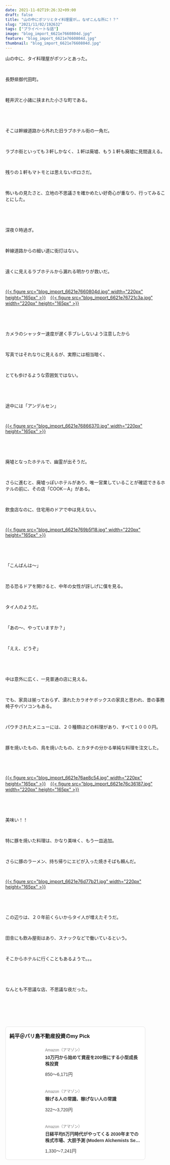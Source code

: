 ```yaml
---
date: 2021-11-02T19:26:32+09:00
draft: false
title: "山の中にポツリとタイ料理屋が。。なぜこんな所に！？"
slug: "2021/11/02/192632"
tags: ["プライベートな話"]
image: "blog_import_6621e7660804d.jpg"
feature: "blog_import_6621e7660804d.jpg"
thumbnail: "blog_import_6621e7660804d.jpg"
---
```

<p>山の中に、タイ料理屋がポツンとあった。</p><p> </p><p>長野県御代田町。</p><p> </p><p>軽井沢と小諸に挟まれた小さな町である。</p><p> </p><p> </p><p>そこは幹線道路から外れた旧ラブホテル街の一角だ。</p><p> </p><p>ラブホ街といっても３軒しかなく、１軒は廃墟、もう１軒も廃墟に見間違える。</p><p> </p><p>残りの１軒もマトモとは思えないボロさだ。</p><p> </p><p>怖いもの見たさと、立地の不思議さを確かめたい好奇心が重なり、行ってみることにした。</p><p> </p><p> </p><p>深夜０時過ぎ。</p><p> </p><p>幹線道路からの細い道に街灯はない。</p><p> </p><p>遠くに見えるラブホテルから漏れる明かりが救いだ。</p><p> </p><p><a href="blog_import_6621e7660804d.jpg">{{< figure src="blog_import_6621e7660804d.jpg" width="220px" height="165px" >}}</a>　<a href="blog_import_6621e76721c3a.jpg">{{< figure src="blog_import_6621e76721c3a.jpg" width="220px" height="165px" >}}</a></p><p> </p><p> </p><p>カメラのシャッター速度が遅く手ブレしないよう注意したから</p><p> </p><p>写真ではそれなりに見えるが、実際には相当暗く、</p><p> </p><p>とても歩けるような雰囲気ではない。</p><p> </p><p> </p><p>途中には「アンデルセン」</p><p> </p><p><a href="blog_import_6621e76866370.jpg">{{< figure src="blog_import_6621e76866370.jpg" width="220px" height="165px" >}}</a></p><p> </p><p> </p><p>廃墟となったホテルで、幽霊が出そうだ。</p><p> </p><p>さらに進むと、廃墟っぽいホテルがあり、唯一営業していることが確認できるホテルの前に、その店「COOK－A」がある。</p><p> </p><p>飲食店なのに、住宅用のドアで中は見えない。</p><p> </p><p><a href="blog_import_6621e769b5f18.jpg">{{< figure src="blog_import_6621e769b5f18.jpg" width="220px" height="165px" >}}</a></p><p> </p><p> </p><p>「こんばんは〜」</p><p> </p><p>恐る恐るドアを開けると、中年の女性が訝しげに僕を見る。</p><p> </p><p>タイ人のようだ。</p><p> </p><p>「あの〜、やっていますか？」</p><p> </p><p>「ええ、どうぞ」</p><p> </p><p> </p><p>中は意外に広く、一見普通の店に見える。</p><p> </p><p>でも、家具は揃っておらず、潰れたカラオケボックスの家具と思われ、昔の事務椅子やパソコンもある。</p><p> </p><p>パウチされたメニューには、２０種類ほどの料理があり、すべて１０００円。</p><p> </p><p>豚を焼いたもの、鳥を焼いたもの、とカタチの分かる単純な料理を注文した。</p><p> </p><p> </p><p><a href="blog_import_6621e76ae8c54.jpg">{{< figure src="blog_import_6621e76ae8c54.jpg" width="220px" height="165px" >}}</a>　<a href="blog_import_6621e76c36187.jpg">{{< figure src="blog_import_6621e76c36187.jpg" width="220px" height="165px" >}}</a></p><p> </p><p> </p><p>美味い！！</p><p> </p><p>特に豚を焼いた料理は、かなり美味く、もう一皿追加。</p><p> </p><p>さらに豚のラーメン、持ち帰りにエビが入った焼きそばも頼んだ。</p><p> </p><p><a href="blog_import_6621e76d77b21.jpg">{{< figure src="blog_import_6621e76d77b21.jpg" width="220px" height="165px" >}}</a></p><p> </p><p> </p><p>この辺りは、２０年前くらいからタイ人が増えたそうだ。</p><p> </p><p>田舎にも飲み屋街はあり、スナックなどで働いているという。</p><p> </p><p>そこからホテルに行くこともあるようで。。。</p><p> </p><p> </p><p>なんとも不思議な店、不思議な夜だった。</p><p> </p><p> </p><p> </p><div class="pickCreative_root" style="font-size:0"><section class="myPick_block" contenteditable="false" style="background:#fff;font-family:ヒラギノ角ゴ Pro W3, Hiragino Kaku Gothic Pro, ＭＳ Ｐゴシック, Helvetica, Arial, sans-serif;border:1px solid #E2E2E2;box-sizing:border-box;border-radius:8px;padding:16px 12px;max-width:100%;width:440px;display:inline-block;text-align:left"><h2 class="myPick_title" style="font-weight:bold;font-size:16px;margin:0 0 20px">純平＠バリ島不動産投資のmy Pick</h2><div><article class="myPick_item" style="margin-top:24px"><a class="myPick_link" data-df-item-id="4866801174" data-img-url="https://p.odsyms15.com/mTx9A1sZcX1d62AvfbFqs7" data-item-id="AZ000001" data-layout-type="102" style="display:-webkit-box; display: flex;max-width:100%;text-decoration:none;line-height:1;font-weight:normal;font-style:normal;word-break:break-all" target="_blank" data-aid="YcHHslKgfDkuWKOkvN3JI3" id="YcHHslKgfDkuWKOkvN3JI3" href="click?aid=YcHHslKgfDkuWKOkvN3JI3"><div class="myPick_imgWrapper" style="position:relative;margin-right:16px;flex-shrink:0;width:96px;height:96px;border-radius:4px;overflow:hidden">{{< figure src="svg+xml;charset=utf-8,%3Csvg%20xmlns%3D%22http%3A%2F%2Fwww.w3.org%2F2000%2Fsvg%22%20title%3D%22Placeholder%20for%20Images%22%20role%3D%22presentation%22%20viewBox%3D%220%200%201%201%22%20%2F%3E" width="96pxpx" height="96pxpx" >}}<noscript><img alt="" class="myPick_img" data-img="affiliate" height="96px" src="https://p.odsyms15.com/mTx9A1sZcX1d62AvfbFqs7" style="width:auto;height:auto;margin:auto; margin: auto;position:absolute;top:0;left:0;right:0;bottom:0;max-width:100%;max-height:100%;-o-object-fit:contain;object-fit:contain" width="96px"></noscript></div><div class="myPick_itemInfo" style="display:-webkit-box; display: flex;-webkit-box-orient:vertical;-webkit-box-direction:normal;flex-direction:column;-webkit-box-pack:center;justify-content:center"><div class="myPick_demand" style="color:#757575;font-size:12px">Amazon（アマゾン）</div><div class="myPick_itemTitle" style="-webkit-box-orient:vertical;display:-webkit-box;font-weight:bold; fontWeight: bold;-webkit-line-clamp:2;overflow:hidden;font-size:14px;line-height:1.4;color:#333333;margin:8px 0 16px">10万円から始めて資産を200倍にする小型成長株投資</div><div class="myPick_price" style="font-size:14px;color:#333333">850〜6,171円</div></div></a></article><article class="myPick_item" style="margin-top:24px"><a class="myPick_link" data-df-item-id="4802110227" data-img-url="https://p.odsyms15.com/AlO6Havfb71fjIkVViQlgj" data-item-id="AZ000001" data-layout-type="102" style="display:-webkit-box; display: flex;max-width:100%;text-decoration:none;line-height:1;font-weight:normal;font-style:normal;word-break:break-all" target="_blank" data-aid="JoxfouCey42tGZTdgikMp6" id="JoxfouCey42tGZTdgikMp6" href="click?aid=JoxfouCey42tGZTdgikMp6"><div class="myPick_imgWrapper" style="position:relative;margin-right:16px;flex-shrink:0;width:96px;height:96px;border-radius:4px;overflow:hidden">{{< figure src="svg+xml;charset=utf-8,%3Csvg%20xmlns%3D%22http%3A%2F%2Fwww.w3.org%2F2000%2Fsvg%22%20title%3D%22Placeholder%20for%20Images%22%20role%3D%22presentation%22%20viewBox%3D%220%200%201%201%22%20%2F%3E" width="96pxpx" height="96pxpx" >}}<noscript><img alt="" class="myPick_img" data-img="affiliate" height="96px" src="https://p.odsyms15.com/AlO6Havfb71fjIkVViQlgj" style="width:auto;height:auto;margin:auto; margin: auto;position:absolute;top:0;left:0;right:0;bottom:0;max-width:100%;max-height:100%;-o-object-fit:contain;object-fit:contain" width="96px"></noscript></div><div class="myPick_itemInfo" style="display:-webkit-box; display: flex;-webkit-box-orient:vertical;-webkit-box-direction:normal;flex-direction:column;-webkit-box-pack:center;justify-content:center"><div class="myPick_demand" style="color:#757575;font-size:12px">Amazon（アマゾン）</div><div class="myPick_itemTitle" style="-webkit-box-orient:vertical;display:-webkit-box;font-weight:bold; fontWeight: bold;-webkit-line-clamp:2;overflow:hidden;font-size:14px;line-height:1.4;color:#333333;margin:8px 0 16px">稼げる人の常識、稼げない人の常識</div><div class="myPick_price" style="font-size:14px;color:#333333">322〜3,720円</div></div></a></article><article class="myPick_item" style="margin-top:24px"><a class="myPick_link" data-df-item-id="4775991787" data-img-url="https://p.odsyms15.com/aqB0oGpCY13f9jhvzhB6P5" data-item-id="AZ000001" data-layout-type="102" style="display:-webkit-box; display: flex;max-width:100%;text-decoration:none;line-height:1;font-weight:normal;font-style:normal;word-break:break-all" target="_blank" data-aid="dPS4xZqHH49Lf4ejcPLL26" id="dPS4xZqHH49Lf4ejcPLL26" href="click?aid=dPS4xZqHH49Lf4ejcPLL26"><div class="myPick_imgWrapper" style="position:relative;margin-right:16px;flex-shrink:0;width:96px;height:96px;border-radius:4px;overflow:hidden">{{< figure src="svg+xml;charset=utf-8,%3Csvg%20xmlns%3D%22http%3A%2F%2Fwww.w3.org%2F2000%2Fsvg%22%20title%3D%22Placeholder%20for%20Images%22%20role%3D%22presentation%22%20viewBox%3D%220%200%201%201%22%20%2F%3E" width="96pxpx" height="96pxpx" >}}<noscript><img alt="" class="myPick_img" data-img="affiliate" height="96px" src="https://p.odsyms15.com/aqB0oGpCY13f9jhvzhB6P5" style="width:auto;height:auto;margin:auto; margin: auto;position:absolute;top:0;left:0;right:0;bottom:0;max-width:100%;max-height:100%;-o-object-fit:contain;object-fit:contain" width="96px"></noscript></div><div class="myPick_itemInfo" style="display:-webkit-box; display: flex;-webkit-box-orient:vertical;-webkit-box-direction:normal;flex-direction:column;-webkit-box-pack:center;justify-content:center"><div class="myPick_demand" style="color:#757575;font-size:12px">Amazon（アマゾン）</div><div class="myPick_itemTitle" style="-webkit-box-orient:vertical;display:-webkit-box;font-weight:bold; fontWeight: bold;-webkit-line-clamp:2;overflow:hidden;font-size:14px;line-height:1.4;color:#333333;margin:8px 0 16px">日経平均5万円時代がやってくる 2030年までの株式市場、大胆予測 (Modern Alchemists Series No. 163)</div><div class="myPick_price" style="font-size:14px;color:#333333">1,330〜7,241円</div></div></a></article></div></section></div><p> </p>

